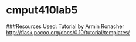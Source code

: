 # cmput410lab5


###Resources Used:
Tutorial by Armin Ronacher <br>
http://flask.pocoo.org/docs/0.10/tutorial/templates/